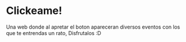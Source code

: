 # Clickeame!
Una web donde al apretar el boton apareceran diversos eventos con los que te entrendas un rato, Disfrutalos :D
